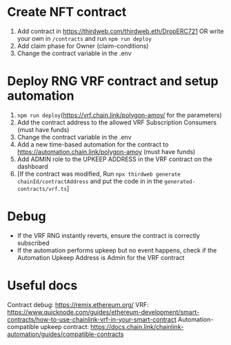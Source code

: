 # Create NFT contract
1. Add contract in https://thirdweb.com/thirdweb.eth/DropERC721 OR write your own in `/contracts` and run `npm run deploy`
2. Add claim phase for Owner (claim-conditions)
3. Change the contract variable in the .env
   
# Deploy RNG VRF contract and setup automation
1. `npm run deploy`(https://vrf.chain.link/polygon-amoy/ for the parameters)
2. Add the contract address to the allowed VRF Subscription Consumers (must have funds)
3. Change the contract variable in the .env
4. Add a new time-based automation for the contract to https://automation.chain.link/polygon-amoy (must have funds)
5. Add ADMIN role to the UPKEEP ADDRESS in the VRF contract on the dashboard 
6. [If the contract was modified, Run `npx thirdweb generate chainId/contractAddress` and put the code in in the `generated-contracts/vrf.ts`]

# Debug
- If the VRF RNG instantly reverts, ensure the contract is correctly subscribed
- If the automation performs upkeep but no event happens, check if the Automation Upkeep Address is Admin for the VRF contract

# Useful docs
Contract debug: https://remix.ethereum.org/
VRF: https://www.quicknode.com/guides/ethereum-development/smart-contracts/how-to-use-chainlink-vrf-in-your-smart-contract
Automation-compatible upkeep contract: https://docs.chain.link/chainlink-automation/guides/compatible-contracts